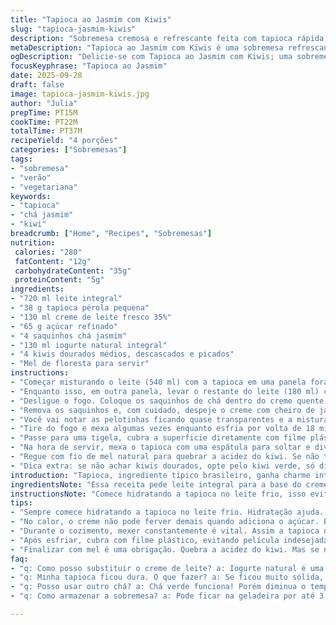 ```yaml
---
title: "Tapioca ao Jasmim com Kiwis"
slug: "tapioca-jasmim-kiwis"
description: "Sobremesa cremosa e refrescante feita com tapioca rápida, infusão de chá jasmim e pedaços de kiwi dourado. Combina texturas suaves do creme com o frescor e acidez doce do kiwi. Sem glúten, ovos e nozes, ideal para vegetarianos. A infusão do chá traz aroma floral delicado que aparece ao esperar o creme esfriar e firmar na geladeira. Textura do tapioca deve ser macia, quase translúcida, evitando grumos. Mel finaliza com toque doce natural, agregando brilho e sabor extra."
metaDescription: "Tapioca ao Jasmim com Kiwis é uma sobremesa refrescante e cremosa, perfeita para dias quentes; combina tapioca, chá jasmim e kiwi dourado."
ogDescription: "Delicie-se com Tapioca ao Jasmim com Kiwis; uma sobremesa leve e aromática que une sabores e texturas tropicais muito especiais."
focusKeyphrase: "Tapioca ao Jasmim"
date: 2025-09-28
draft: false
image: tapioca-jasmim-kiwis.jpg
author: "Julia"
prepTime: PT15M
cookTime: PT22M
totalTime: PT37M
recipeYield: "4 porções"
categories: ["Sobremesas"]
tags:
- "sobremesa"
- "verão"
- "vegetariana"
keywords:
- "tapioca"
- "chá jasmim"
- "kiwi"
breadcrumb: ["Home", "Recipes", "Sobremesas"]
nutrition: 
 calories: "280"
 fatContent: "12g"
 carbohydrateContent: "35g"
 proteinContent: "5g"
ingredients:
- "720 ml leite integral"
- "38 g tapioca pérola pequena"
- "130 ml creme de leite fresco 35%"
- "65 g açúcar refinado"
- "4 saquinhos chá jasmim"
- "130 ml iogurte natural integral"
- "4 kiwis dourados médios, descascados e picados"
- "Mel de floresta para servir"
instructions:
- "Começar misturando o leite (540 ml) com a tapioca em uma panela fora do fogo. Deixe hidratar, isso evita que a tapioca fique dura ou grudenta depois."
- "Enquanto isso, em outra panela, levar o restante do leite (180 ml) com o creme de leite e açúcar ao fogo médio até dissolver por completo o açúcar. Não deixe ferver de imediato; o ponto é pouco antes de borbulhar, para não queimar."
- "Desligue o fogo. Coloque os saquinhos de chá dentro do creme quente, cubra e deixe em infusão por aproximadamente 12 minutos. O aroma do jasmim deve estar bem presente, porém não amargo."
- "Remova os saquinhos e, com cuidado, despeje o creme com cheiro de jasmim sobre a mistura de tapioca hidratada. Volte a panela ao fogo médio e mexa sem parar, senti o som da tapioca cozinhando e ficando translúcida, indicando que está ficando pronta."
- "Você vai notar as pelotinhas ficando quase transparentes e a mistura engrossar, o que leva uns 4 minutos nesse momento. Não deixe secar demais; tapioca cremosa não gruda, não é mingau duro."
- "Tire do fogo e mexa algumas vezes enquanto esfria por volta de 18 minutos. Isso evita película na superfície e mantém a textura uniforme."
- "Passe para uma tigela, cubra a superficie diretamente com filme plástico para não criar casquinha. Leve para gelar no mínimo 3 horas ou até ficar bem firme e geladinha."
- "Na hora de servir, mexa o tapioca com uma espátula para soltar e dividir a cremosidade. Distribua em potinhos individuais, coloque uma colherada generosa de iogurte e os kiwis fresquinhos por cima, que aportam crocância e doçura equilibrada."
- "Regue com fio de mel natural para quebrar a acidez do kiwi. Se não tiver mel, calda de maracujá funciona, mas o mel deixa aroma e brilho diferente."
- "Dica extra: se não achar kiwis dourados, opte pelo kiwi verde, só diminua o tempo de infusão do chá para não interferir no resultado final. Tapioca velha ou mal lavada vira uma goma horrorosa; lave bem antes de usar e dê preferência à tapioca pequena para textura mais uniforme."
introduction: "Tapioca, ingrediente típico brasileiro, ganha charme internacional quando misturada ao aroma sutil do chá jasmim e à doçura fresca do kiwi dourado. Em minhas tentativas pela cozinha, percebi que a aba do cozimento é crucial para não errar na textura – a tapioca precisa estar translúcida e cremosa, nunca grudenta ou dura. A infusão do jasmim traz uma camada aromática delicada que casa bem com o frescor ácido e o toque adocicado do kiwi. Texturas distintas, aromas florais e frutas tropicais formando uma sobremesa leve, sem glúten e perfeita para dias quentes ou quando quero algo simples para impressionar. Mel no final? Ah, isso mudou todo o jogo, trazendo brilho e aquele mínimo doce que suaviza o contraste do kiwi."
ingredientsNote: "Essa receita pede leite integral para a base do creme, porque a gordura ajuda na textura rica do pudim, mas seu substituto pode ser leite de coco para uma versão vegana, ajustando um pouco a quantidade de açúcar para equilibrar a doçura natural do coco. Tapioca rápida é chave para acelerar o processo, porém verifique o tamanho das pérolas – a grande demora muito mais para cozinhar. Substituir o iogurte natural por um creme de leite fresco leve pode modificar textura, por isso testo sempre iogurte para contraste ácido. O kiwi dourado foi escolhido por sua doçura natural; kiwis verdes podem ser usados, mas apenas se gostar de um toque mais ácido. Mel cai bem para finalizar, podendo ser trocar por xarope de agave caso prefira. Chá jasmim traz aroma leve; pode substituir por chá verde, mas reduza o tempo de infusão."
instructionsNote: "Comece hidratando a tapioca no leite frio, isso evita os famosos grumos duros no cozimento. O segredo da infusão é nunca deixar o creme ferver forte após colocar o açúcar, pois pode alterar o sabor do chá, trazendo amargor. Mexer constantemente na panela enquanto cozinha o tapioca é fundamental para garantir textura uniforme e para não grudarem no fundo. O visual da tapioca durante o cozimento é uma boa pista – as bolinhas ficam translúcidas e cremosas, o sinal para tirar do fogo. Deixar a mistura esfriar com cubertura em contato evita película indesejada na superfície, o que comprometeria a cremosidade. Na geladeira, esperar um tempo longo é importante para firmar o creme. Na hora da montagem, mexer suavemente revive a textura e os sabores. Se a textura ficar muito dura após gelar, mexa com iogurte para devolver cremosidade. Sempre experimente o sabor antes do mel para ajustar a quantidade, pois este acento final pode variar muito de gosto para gosto."
tips:
- "Sempre comece hidratando a tapioca no leite frio. Hidratação ajuda. Evita o famoso problema de grumos duros depois. Não esqueça, a tapioca precisa estar bem solta."
- "No calor, o creme não pode ferver demais quando adiciona o açúcar. Esse detalhe é crucial. Fica amargo. O ideal é antes de borbulhar. Invista na paciência."
- "Durante o cozimento, mexer constantemente é vital. Assim a tapioca não gruda no fundo. O som da tapioca mudando, é a música da cozinha. Fique atento. Bolinhas devem ficar translúcidas."
- "Após esfriar, cubra com filme plástico, evitando película indesejada. O creme precisa ter uma superfície bem lisa. Evitar grumos também é a chave. Visual importa."
- "Finalizar com mel é uma obrigação. Quebra a acidez do kiwi. Mas se não tiver, xarope de agave é uma boa. Mudança no aroma é diferente. Harmoniza também."
faq:
- "q: Como posso substituir o creme de leite? a: Iogurte natural é uma boa opção. Mantém cremosidade. Pode mudar a textura, mas é ótimo."
- "q: Minha tapioca ficou dura. O que fazer? a: Se ficou muito sólida, mexa com mais iogurte. Ajuda a devolver a cremosidade. Não despache a mistura. Teste."
- "q: Posso usar outro chá? a: Chá verde funciona! Porém diminua o tempo de infusão. O jasmim tem aroma mais suave. Importante não amargar com infusões longas."
- "q: Como armazenar a sobremesa? a: Pode ficar na geladeira por até 3 dias. Porém, cubra bem, não deixe entrar ar. Aroma deve permanecer fresco, sempre."

---
```

